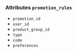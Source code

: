 


### Attributes `promotion_rules`
* `promotion_id`
* `user_id`
* `product_group_id`
* `type`
* `code`
* `preferences`
